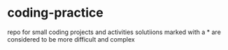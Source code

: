 # coding-practice
repo for small coding projects and activities
solutiions marked with a * are considered to be more difficult and complex
